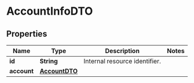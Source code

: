 

# AccountInfoDTO


## Properties

| Name | Type | Description | Notes |
|------------ | ------------- | ------------- | -------------|
|**id** | **String** | Internal resource identifier. |  |
|**account** | [**AccountDTO**](AccountDTO.md) |  |  |



